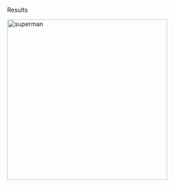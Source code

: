 Results

<img src="https://github.com/wenshuo128/Automatic-Flat-Colouring/blob/master/dataset/try/1.jpg" width="375" alt="superman"/>


